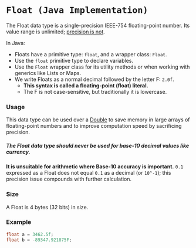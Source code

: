 # `Float (Java Implementation)`
The Float data type is a single-precision IEEE-754 floating-point number.
Its value range is unlimited; [precision is not](https://www.h-schmidt.net/FloatConverter/IEEE754.html).

In Java:
* Floats have a primitive type: `float`, and a wrapper class: `Float`.
* Use the `float` primitive type to declare variables.
* Use the `Float` wrapper class for its utility methods or when working with generics like Lists or Maps.
* We write Floats as a normal decimal followed by the letter F: `2.0f`.
  - **This syntax is called a floating-point (float) literal.**
  - The F is not case-sensitive, but traditionally it is lowercase.

### Usage
This data type can be used over a [Double](./DOUBLE.md) to save memory in large arrays of floating-point numbers
and to improve computation speed by sacrificing precision.

##### The Float data type should never be used for base-10 decimal values like currency.
**It is unsuitable for arithmetic where Base-10 accuracy is important.**
`0.1` expressed as a Float does not equal `0.1` as a decimal (or `10^-1`);
this precision issue compounds with further calculation.

### Size
A Float is 4 bytes (32 bits) in size.

### Example
```java
float a = 3462.5f;
float b = -89347.921875F;
```
